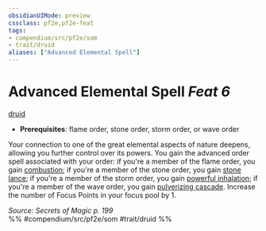 ```yaml
---
obsidianUIMode: preview
cssclass: pf2e,pf2e-feat
tags:
- compendium/src/pf2e/som
- trait/druid
aliases: ["Advanced Elemental Spell"]
---
```

# Advanced Elemental Spell  *Feat 6*  
[druid](../../Rules/traits/druid.md)  

- **Prerequisites**: flame order, stone order, storm order, or wave order

Your connection to one of the great elemental aspects of nature deepens, allowing you further control over its powers. You gain the advanced order spell associated with your order: if you're a member of the flame order, you gain [combustion](../spells/combustion-som.md); if you're a member of the stone order, you gain [stone lance](../spells/stone-lance-som.md); if you're a member of the storm order, you gain [powerful inhalation](../spells/powerful-inhalation-som.md); if you're a member of the wave order, you gain [pulverizing cascade](../spells/pulverizing-cascade-som.md). Increase the number of Focus Points in your focus pool by 1.

*Source: Secrets of Magic p. 199*  
%% #compendium/src/pf2e/som #trait/druid %%